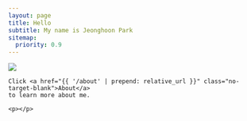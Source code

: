 ```yaml
---
layout: page
title: Hello
subtitle: My name is Jeonghoon Park
sitemap:
  priority: 0.9
---
```


<img src="{{ 'assets/img/profile1.jpg' | prepend: relative_url }}" id="main-img">

<div id="describe-text">
	<p></p>

	Click <a href="{{ '/about' | prepend: relative_url }}" class="no-target-blank">About</a> 
	to learn more about me.

	<p></p>
</div>